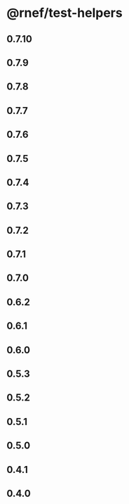 # @rnef/test-helpers

## 0.7.10

## 0.7.9

## 0.7.8

## 0.7.7

## 0.7.6

## 0.7.5

## 0.7.4

## 0.7.3

## 0.7.2

## 0.7.1

## 0.7.0

## 0.6.2

## 0.6.1

## 0.6.0

## 0.5.3

## 0.5.2

## 0.5.1

## 0.5.0

## 0.4.1

## 0.4.0
